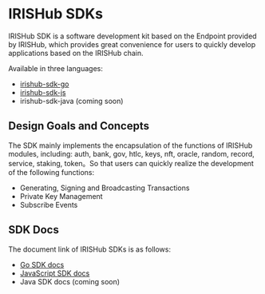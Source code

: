 # IRISHub SDKs

IRISHub SDK is a software development kit based on the Endpoint provided by IRISHub, which provides great convenience for users to quickly develop applications based on the IRISHub chain.

Available in three languages:

- [irishub-sdk-go](https://github.com/irisnet/irishub-sdk-go)
- [irishub-sdk-js](https://github.com/irisnet/irishub-sdk-js)
- irishub-sdk-java (coming soon)

## Design Goals and Concepts

The SDK mainly implements the encapsulation of the functions of IRISHub modules, including: auth, bank, gov, htlc, keys, nft, oracle, random, record, service, staking, token。So that users can quickly realize the development of the following functions:

- Generating, Signing and Broadcasting Transactions
- Private Key Management
- Subscribe Events

## SDK Docs

The document link of IRISHub SDKs is as follows:

- [Go SDK docs](https://github.com/irisnet/irishub-sdk-go/blob/master/README.md)
- [JavaScript SDK docs](sdk-js.irisnet.org)
- Java SDK docs (coming soon)

